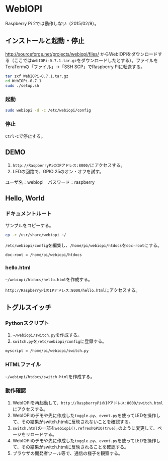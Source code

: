 # WebIOPI

Raspberry Pi 2では動作しない（2015/02/9）。

## インストールと起動・停止

http://sourceforge.net/projects/webiopi/files/ からWebIOPiをダウンロードする（ここでは`WebIOPi-0.7.1.tar.gz`をダウンロードしたとする）。ファイルをTeraTermの「ファイル」→「SSH SCP」でRaspberry Piに転送する。

```sh
tar zxf WebIOPi-0.7.1.tar.gz
cd WebIOPi-0.7.1
sudo ./setup.sh
```

### 起動

```sh
sudo webiopi -d -c /etc/webiopi/config
```

### 停止

`Ctrl-C`で停止する。

## DEMO

1. `http://RaspberryPiのIPアドレス:8000/`にアクセスする。
1. LEDの回路で、GPIO 25のオン・オフを試す。

ユーザ名：webiopi　パスワード：raspberry

## Hello, World

### ドキュメントルート

サンプルをコピーする。

```sh
cp -r /usr/share/webiopi ~/
```

`/etc/webiopi/config`を編集し、`/home/pi/webiopi/htdocs`を`doc-root`にする。

```
doc-root = /home/pi/webiopi/htdocs
```

### hello.html

`~/webiopi/htdocs/hello.html`を作成する。

`http://RaspberryPiのIPアドレス:8000/hello.html`にアクセスする。

## トグルスイッチ

### Pythonスクリプト

1. `~/webiopi/switch.py`を作成する。
1. `switch.py`を`/etc/webiopi/config`に登録する。

```
myscript = /home/pi/webiopi/switch.py
```

### HTMLファイル

`~/webiopi/htdocs/switch.html`を作成する。

### 動作確認

1. WebIOPiを再起動して、`http://RaspberryPiのIPアドレス:8000/switch.html`にアクセスする。
1. WebIOPiのデモや先に作成した`toggle.py`、`event.py`を使ってLEDを操作して、その結果がswitch.htmlに反映されないことを確認する。
1. `switch.html`の一部を`webiopi().refreshGPIO(true);`のように変更して、ページをリロードする。
1. WebIOPiのデモや先に作成した`toggle.py`、`event.py`を使ってLEDを操作して、その結果がswitch.htmlに反映されることを確認する。
1. ブラウザの開発者ツール等で、通信の様子を観察する。

